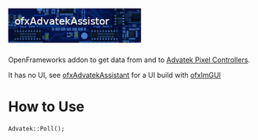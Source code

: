 ![ofxAdvatekAssistor](ofxaddons_thumbnail.png)
==================

OpenFrameworks addon to get data from and to [Advatek Pixel Controllers].

It has no UI, see [ofxAdvatekAssistant] for a UI build with [ofxImGUI]


How to Use
==========

    Advatek::Poll();

[Advatek Pixel Controllers]: https://www.advateklights.com/products/pixel-control
[ofxImGUI]: https://github.com/jvcleave/ofxImGui
[ofxAdvatekAssistant]: https://github.com/ofxyz/ofxAdvatekAssistant/
